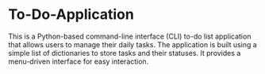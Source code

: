 # To-Do-Application
This is a Python-based command-line interface (CLI) to-do list application that allows users to manage their daily tasks. The application is built using a simple list of dictionaries to store tasks and their statuses. It provides a menu-driven interface for easy interaction.
